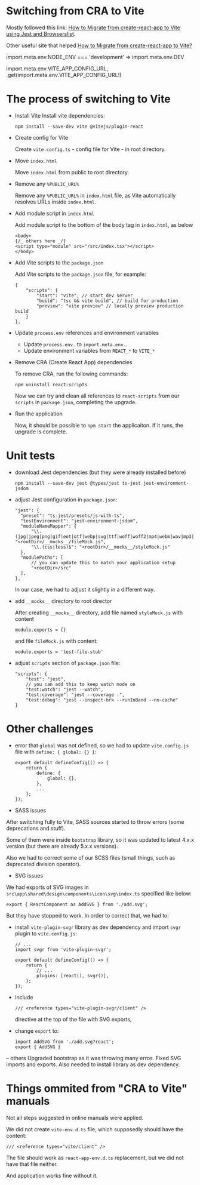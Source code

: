 # Switching from CRA to Vite

Mostly followed this link: [How to Migrate from create-react-app to Vite using Jest and Browserslist](https://www.freecodecamp.org/news/how-to-migrate-from-create-react-app-to-vite/).

Other useful site that helped [How to Migrate from create-react-app to Vite?](https://coreui.io/blog/how-to-migrate-create-react-app-to-vite/)

import.meta.env.NODE_ENV === 'development' => import.meta.env.DEV

import.meta.env.VITE_APP_CONFIG_URL,
  .get(import.meta.env.VITE_APP_CONFIG_URL!)

# The process of switching to Vite

- Install Vite
  Install vite dependencies:

  ```
  npm install --save-dev vite @vitejs/plugin-react
  ```

- Create config for Vite

  Create `vite.config.ts` - config file for Vite - in root directory.

- Move `index.html`

  Move `index.html` from public to root directory.

- Remove any `%PUBLIC_URL%`

  Remove any `%PUBLIC_URL%` in `index.html` file, as Vite automatically resolves URLs inside `index.html`.

- Add module script in `index.html`

  Add module script to the bottom of the body tag in `index.html`, as below

  ```
  <body>
  {/_ others here _/}
  <script type="module" src="/src/index.tsx"></script>
  </body>
  ```

- Add Vite scripts to the `package.json`

  Add Vite scripts to the `package.json` file, for example:

  ```
  {
      "scripts": {
          "start": "vite", // start dev server
          "build": "tsc && vite build", // build for production
          "preview": "vite preview" // locally preview production build
      }
  },
  ```

- Update `process.env` references and environment variables

  - Update `process.env.` to `import.meta.env.`.
  - Update environment variables from `REACT_*` to `VITE_*`

- Remove CRA (Create React App) dependencies

  To remove CRA, run the following commands:

  ```
  npm uninstall react-scripts
  ```

  Now we can try and clean all references to `react-scripts` from our `scripts` in `package.json`, completing the upgrade.

- Run the application

  Now, it should be possible to `npm start` the applicaiton. If it runs, the upgrade is complete.

# Unit tests

- download Jest dependencies (but they were already installed before)
  ```
  npm install --save-dev jest @types/jest ts-jest jest-environment-jsdom
  ```
- adjust Jest configuration in `package.json`:

  ```
  "jest": {
    "preset": "ts-jest/presets/js-with-ts",
    "testEnvironment": "jest-environment-jsdom",
    "moduleNameMapper": {
        "\\.(jpg|jpeg|png|gif|eot|otf|webp|svg|ttf|woff|woff2|mp4|webm|wav|mp3|m4a|aac|oga)$": "<rootDir>/__mocks__/fileMock.js",
        "\\.(css|less)$": "<rootDir>/__mocks__/styleMock.js"
    },
    "modulePaths": [
        // you can update this to match your application setup
        "<rootDir>/src"
    ],
  },
  ```

  In our case, we had to adjust it slightly in a different way.

- add `__mocks__` directory to root director

  After creating `__mocks__` directory, add file named `styleMock.js` with content

  ```
  module.exports = {}
  ```

  and file `fileMock.js` with content:

  ```
  module.exports = 'test-file-stub'
  ```

- adjust `scripts` section of `package.json` file:
  ```
  "scripts": {
      "test": "jest",
      // you can add this to keep watch mode on
      "test:watch": "jest --watch",
      "test:coverage": "jest --coverage .",
      "test:debug": "jest --inspect-brk --runInBand --no-cache"
  }
  ```

# Other challenges

- error that `global` was not defined, so we had to update `vite.config.js` file with `define: { global: {} }`:

  ```
  export default defineConfig(() => {
      return {
          define: {
              global: {},
          },
          ...
      };
  });
  ```

- SASS issues

After switching fully to Vite, SASS sources started to throw errors (some deprecations and stuff).

Some of them were inside `bootstrap` library, so it was updated to latest 4.x.x version (but there are already 5.x.x versions).

Also we had to correct some of our SCSS files (small things, such as deprecated division operator).

- SVG issues

We had exports of SVG images in `src\app\shared\design\components\icon\svg\index.ts` specified like below:

```
export { ReactComponent as AddSVG } from './add.svg';
```

But they have stopped to work. In order to correct that, we had to:

- install `vite-plugin-svgr` library as dev dependency and import `svgr` plugin to `vite.config.js`:

  ```
  // ...
  import svgr from 'vite-plugin-svgr';

  export default defineConfig(() => {
      return {
          // ...
          plugins: [react(), svgr()],
      };
  });
  ```

- include
  ```
  /// <reference types="vite-plugin-svgr/client" />
  ```
  directive at the top of the file with SVG exports,
- change `export` to:
  ```
  import AddSVG from './add.svg?react';
  export { AddSVG }
  ```

– others
Upgraded bootstrap as it was throwing many erros.
Fixed SVG imports and exports. Also needed to install library as dev dependency.

# Things ommited from "CRA to Vite" manuals

Not all steps suggested in online manuals were applied.

We did not create `vite-env.d.ts` file, which supposedly should have the content:

```
/// <reference types="vite/client" />
```

The file should work as `react-app-env.d.ts` replacement, but we did not have that file neither.

And application works fine without it.
